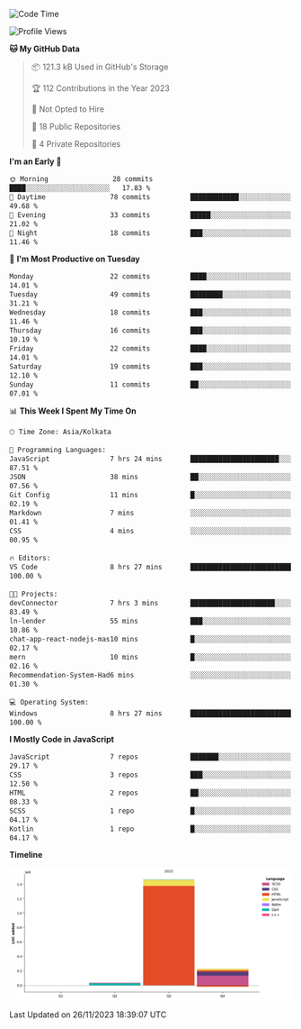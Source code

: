 <!--START_SECTION:waka-->
![Code Time](http://img.shields.io/badge/Code%20Time-207%20hrs%207%20mins-blue)

![Profile Views](http://img.shields.io/badge/Profile%20Views-0-blue)

**🐱 My GitHub Data** 

> 📦 121.3 kB Used in GitHub's Storage 
 > 
> 🏆 112 Contributions in the Year 2023
 > 
> 🚫 Not Opted to Hire
 > 
> 📜 18 Public Repositories 
 > 
> 🔑 4 Private Repositories 
 > 
**I'm an Early 🐤** 

```text
🌞 Morning                28 commits          ████░░░░░░░░░░░░░░░░░░░░░   17.83 % 
🌆 Daytime                78 commits          ████████████░░░░░░░░░░░░░   49.68 % 
🌃 Evening                33 commits          █████░░░░░░░░░░░░░░░░░░░░   21.02 % 
🌙 Night                  18 commits          ███░░░░░░░░░░░░░░░░░░░░░░   11.46 % 
```
📅 **I'm Most Productive on Tuesday** 

```text
Monday                   22 commits          ████░░░░░░░░░░░░░░░░░░░░░   14.01 % 
Tuesday                  49 commits          ████████░░░░░░░░░░░░░░░░░   31.21 % 
Wednesday                18 commits          ███░░░░░░░░░░░░░░░░░░░░░░   11.46 % 
Thursday                 16 commits          ███░░░░░░░░░░░░░░░░░░░░░░   10.19 % 
Friday                   22 commits          ████░░░░░░░░░░░░░░░░░░░░░   14.01 % 
Saturday                 19 commits          ███░░░░░░░░░░░░░░░░░░░░░░   12.10 % 
Sunday                   11 commits          ██░░░░░░░░░░░░░░░░░░░░░░░   07.01 % 
```


📊 **This Week I Spent My Time On** 

```text
🕑︎ Time Zone: Asia/Kolkata

💬 Programming Languages: 
JavaScript               7 hrs 24 mins       ██████████████████████░░░   87.51 % 
JSON                     38 mins             ██░░░░░░░░░░░░░░░░░░░░░░░   07.56 % 
Git Config               11 mins             █░░░░░░░░░░░░░░░░░░░░░░░░   02.19 % 
Markdown                 7 mins              ░░░░░░░░░░░░░░░░░░░░░░░░░   01.41 % 
CSS                      4 mins              ░░░░░░░░░░░░░░░░░░░░░░░░░   00.95 % 

🔥 Editors: 
VS Code                  8 hrs 27 mins       █████████████████████████   100.00 % 

🐱‍💻 Projects: 
devConnector             7 hrs 3 mins        █████████████████████░░░░   83.49 % 
ln-lender                55 mins             ███░░░░░░░░░░░░░░░░░░░░░░   10.86 % 
chat-app-react-nodejs-mas10 mins             █░░░░░░░░░░░░░░░░░░░░░░░░   02.17 % 
mern                     10 mins             █░░░░░░░░░░░░░░░░░░░░░░░░   02.16 % 
Recommendation-System-Had6 mins              ░░░░░░░░░░░░░░░░░░░░░░░░░   01.30 % 

💻 Operating System: 
Windows                  8 hrs 27 mins       █████████████████████████   100.00 % 
```

**I Mostly Code in JavaScript** 

```text
JavaScript               7 repos             ███████░░░░░░░░░░░░░░░░░░   29.17 % 
CSS                      3 repos             ███░░░░░░░░░░░░░░░░░░░░░░   12.50 % 
HTML                     2 repos             ██░░░░░░░░░░░░░░░░░░░░░░░   08.33 % 
SCSS                     1 repo              █░░░░░░░░░░░░░░░░░░░░░░░░   04.17 % 
Kotlin                   1 repo              █░░░░░░░░░░░░░░░░░░░░░░░░   04.17 % 
```



**Timeline**

![Lines of Code chart](https://raw.githubusercontent.com/sairam030/sairam030/main/assets/bar_graph.png)


 Last Updated on 26/11/2023 18:39:07 UTC
<!--END_SECTION:waka-->
